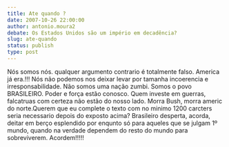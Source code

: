 ```yaml
---
title: Ate quando ?
date: 2007-10-26 22:00:00
author: antonio.moura2
debate: Os Estados Unidos são um império em decadência?
slug: ate-quando
status: publish 
type: post
---
```


Nós somos nós. qualquer argumento contrario é totalmente falso. America já era.!!! Nós não podemos nos deixar levar por tamanha incoerencia e irresponsabilidade. Não somos uma nação zumbi. Somos o povo BRASILEIRO. Poder e força estão conosco. Quem investe em guerras, falcatruas com certeza não estão do nosso lado. Morra Bush, morra americ do norte.Querem que eu complete o texto com no minimo 1200 carcters seria necessario depois do exposto acima? Brasileiro desperta, acorda, deitar em berço esplendido por enqunto só para aqueles que se julgam 1º mundo, quando na verdade dependem do resto do mundo para sobreviverem. Acordem!!!!!
